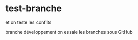 # test-branche

<body></body>
et on teste les conflits

branche développement
on essaie les branches sous GitHub
